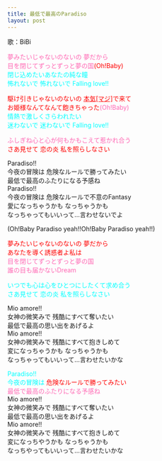 ```yaml
---
title: 最低で最高のParadiso
layout: post
---
```

歌：BiBi

<p><font color="hotpink">夢みたいじゃないのないの 夢だから<br />
目を閉じてずっとずっと夢の国</font><font color="red">(Oh!Baby)</font><br />
<font color="cyan">閉じ込めたいあなたの純な瞳<br />
怖れないで 怖れないで Falling love!!</font></p>

<p><font color="red">駆け引きじゃないのないの <u>本気[マジ]</u>で来て<br />
お姫様なんてなんて飽きちゃった</font><font color="hotpink">(Oh!Baby)</font><br />
<font color="cyan">情熱で激しくさらわれたい<br />
迷わないで 迷わないで Falling love!!</font></p>

<p><font color="hotpink">ふしぎね心と心が何もかもこえて惹かれ合う</font><br />
<font color="red">さあ見せて 恋の炎 私を照らしなさい</font></p>

<p>Paradiso!!<br />
今夜の冒険は 危険なルールで勝ってみたい<br />
最低で最高のふたりになる予感ね<br />
Paradiso!!<br />
今夜の冒険は 危険なルールで不意のFantasy<br />
愛になっちゃうかも なっちゃうかも<br />
なっちゃってもいいって…言わせないでよ</p>

<p>(Oh!Baby Paradiso yeah!!Oh!Baby Paradiso yeah!!)</p>

<p><font color="red">夢みたいじゃないのないの 夢だから<br />
あなたを導く誘惑者よ私は</font><br />
<font color="hotpink">目を閉じてずっとずっと夢の国<br />
誰の目も届かないDream</font></p>

<p><font color="cyan">いつでも心は心をひとつにしたくて求め合う<br />
さあ見せて 恋の炎 私を照らしなさい</font></p>

<p>Mio amore!!<br />
女神の微笑みで 残酷にすべて奪いたい<br />
最低で最高の思い出をあげるよ<br />
Mio amore!!<br />
女神の微笑みで 残酷にすべて抱きしめて<br />
変になっちゃうかも なっちゃうかも<br />
なっちゃってもいいって…言わせたいかな</p>

<p><font color="cyan">Paradiso!!<br />
今夜の冒険は</font> <font color="red">危険なルールで勝ってみたい</font><br />
<font color="hotpink">最低で最高のふたりになる予感ね</font><br />
Mio amore!!<br />
女神の微笑みで 残酷にすべて奪いたい<br />
最低で最高の思い出をあげるよ<br />
Mio amore!!<br />
女神の微笑みで 残酷にすべて抱きしめて<br />
変になっちやうかも なっちゃうかも<br />
なっちやってもいいって…言わせたいかな</p>